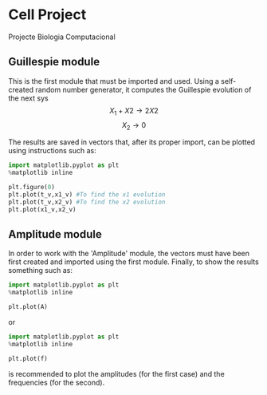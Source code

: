 # Cell Project
Projecte Biologia Computacional

## Guillespie module
This is the first module that must be imported and used. Using a self-created random number generator, it computes the Guillespie evolution of the next sys$$X_1 + X2 → 2X2$$
$$X_2 → 0$$

The results are saved in vectors that, after its proper import, can be plotted using instructions such as:
```python
import matplotlib.pyplot as plt
%matplotlib inline

plt.figure(0)
plt.plot(t_v,x1_v) #To find the x1 evolution
plt.plot(t_v,x2_v) #To find the x2 evolution
plt.plot(x1_v,x2_v)
```


## Amplitude module
In order to work with the 'Amplitude' module, the vectors must have been first created and imported using the first module.
Finally, to show the results something such as:
```python
import matplotlib.pyplot as plt
%matplotlib inline

plt.plot(A)
```

or 

```python
import matplotlib.pyplot as plt
%matplotlib inline

plt.plot(f)
```

is recommended to plot the amplitudes (for the first case) and the frequencies (for the second).
